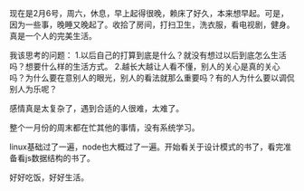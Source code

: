 现在是2月6号，周六，休息，早上起得很晚，赖床了好久，本来想早起。可是，因为一些事，晚睡又晚起了。收拾了房间，打扫卫生，洗衣服，看电视剧，健身。真是一个人的完美生活。

我该思考的问题：
1.以后自己的打算到底是什么？就没有想过以后到底怎么生活吗？想要什么样的生活方式。
2.越长大越让人看不懂，别人的关心是真的关心吗？为什么要在意别人的眼光，别人的看法就那么重要吗？有的人为什么要以调侃别人为乐呢？

感情真是太复杂了，遇到合适的人很难，太难了。

整个一月份的周末都在忙其他的事情，没有系统学习。

linux基础过了一遍，node也大概过了一遍。开始看关于设计模式的书了，看完准备看js数据结构的书了。

好好吃饭，好好生活。
